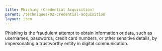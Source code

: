 ```yaml
---
title: Phishing (Credential Acquisition)
parent: /techniques/02-credential-acquisition
layout: item
---
```


<p>Phishing is the fraudulent attempt to obtain information or data, such as usernames, passwords, credit card numbers, or other sensitive details, by impersonating a trustworthy entity in digital communication.</p>
